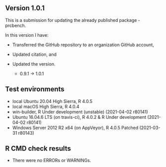 ## Version 1.0.1
This is a submission for updating the already published package - prcbench.

In this version I have:

* Transferred the GitHub repository to an organization GitHub account,

* Updated citation, and

* Updated the version.
    * 0.9.1 -> 1.0.1
    
## Test environments
* local Ubuntu 20.04 High Sierra, R 4.0.5
* local macOS High Sierra, R 4.0.4
* win-builder, R Under development (unstable) (2021-04-02 r80141)
* Ubuntu 16.04.6 LTS (on travis-ci), R 4.0.2 & R Under development (2021-04-02 r80141)
* Windows Server 2012 R2 x64 (on AppVeyor), R 4.0.5 Patched (2021-03-31 r80143)

## R CMD check results
* There were no ERRORs or WARNINGs.
